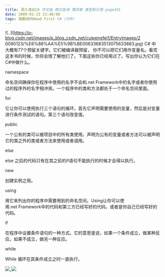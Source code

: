 ```yaml
---
title: 深入浅出C# 中文版 图文皆译 第四章 类型和引用 page161
date: 2009-01-23 23:48:00
tags: 我翻译的Head First C#（习作）
---
```

![..](https://p-blog.csdn.net/images/p_blog_csdn_net/cuipengfei1/EntryImages/2
0090123/%E6%88%AA%E5%9B%BE00633683513075633883.jpg) C#  中大概有77个预留关键字。它们被编译器预留，
你不可以把它们用作变量名。看完这本书的时候，你将会很了解他们了。下面这些你已经用过了。写出你认为它们在C#中做什么。

namespace

命名空间确保你在程序中使用的名字不会和.net Framework中的名字或者你使用过的程序外的名字相冲突。一个程序中的类和方法都处于一个命名空间里面。

for

它让你可以使用执行三个语句的循环。首先它声明需要使用的变量，然后是对变量进行条件测试的语句。第三个语句改变值。

public

一个公有的类可以被项目中的所有类使用。声明为公有的变量或者方法可以被声明它的类之外的类或者方法来使用或者调用。

else

else  之后的代码只有在其之前的if语句不能执行的时候才会得以执行。

new

创建实例之用。

using

用它来列出你的程序中需要用到的命名空间。Using让你可以使用.net Framework中的代码和第三方已经写好的代码，或者是你自己已经写好的代码。

if

在程序中设置条件语句的一种方式。它的意思是说，如果一个条件成立，做某种反应。如果不成立，做另一种反应。

while

While  循环在其条件成立之时一直执行。



[ ![](https://profile.csdnimg.cn/5/2/5/3_cuipengfei1)
![](https://g.csdnimg.cn/static/user-reg-year/1x/11.png)
](https://blog.csdn.net/cuipengfei1)






